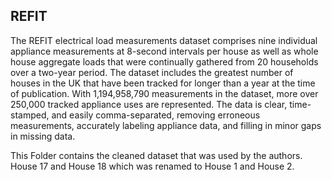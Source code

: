 ## REFIT

The REFIT electrical load measurements dataset comprises nine individual appliance measurements at 8-second intervals per house as well as whole house aggregate loads that were continually gathered from 20 households over a two-year period. The dataset includes the greatest number of houses in the UK that have been tracked for longer than a year at the time of publication. With 1,194,958,790 measurements in the dataset, more over 250,000 tracked appliance uses are represented. The data is clear, time-stamped, and easily comma-separated, removing erroneous measurements, accurately labeling appliance data, and filling in minor gaps in missing data. 

This Folder contains the cleaned dataset that was used by the authors. House 17 and House 18 which was renamed to House 1 and House 2.
